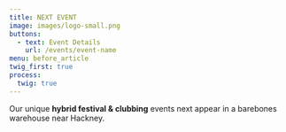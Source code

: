 ```yaml
---
title: NEXT EVENT
image: images/logo-small.png
buttons:
  - text: Event Details
    url: /events/event-name
menu: before_article
twig_first: true
process:
  twig: true
---
```


<p>Our unique <strong>hybrid festival & clubbing</strong> events next appear in a barebones warehouse near Hackney.</p>
